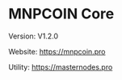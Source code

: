 MNPCOIN Core
=====================================
Version: V1.2.0

Website: https://mnpcoin.pro

Utility: https://masternodes.pro
